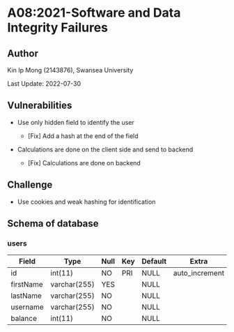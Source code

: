 # A08:2021-Software and Data Integrity Failures

## Author

Kin Ip Mong (2143876), Swansea University

Last Update: 2022-07-30

## Vulnerabilities

- Use only hidden field to identify the user
    - [Fix] Add a hash at the end of the field

- Calculations are done on the client side and send to backend
    - [Fix] Calculations are done on backend

## Challenge

- Use cookies and weak hashing for identification

## Schema of database

### users

| Field         | Type         | Null | Key | Default | Extra          |
|---------------|--------------|------|-----|---------|----------------|
| id            | int(11)      | NO   | PRI | NULL    | auto_increment |             |
| firstName     | varchar(255) | YES  |     | NULL    |                |
| lastName      | varchar(255) | NO   |     | NULL    |                |
| username      | varchar(255) | NO   |     | NULL    |                |
| balance       | int(11)      | NO   |     | NULL    |                |
